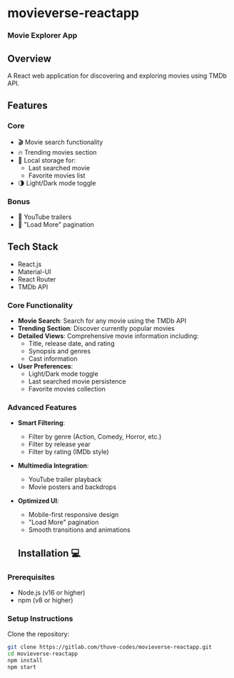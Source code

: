 # movieverse-reactapp 
### Movie Explorer App


## Overview
A React web application for discovering and exploring movies using TMDb API.

## Features
### Core
- 🎬 Movie search functionality
- 🔥 Trending movies section
- 💾 Local storage for:
  - Last searched movie
  - Favorite movies list
- 🌗 Light/Dark mode toggle

### Bonus
- 🎥 YouTube trailers
- 🔄 "Load More" pagination

## Tech Stack
- React.js
- Material-UI
- React Router
- TMDb API

### Core Functionality
- **Movie Search**: Search for any movie using the TMDb API
- **Trending Section**: Discover currently popular movies
- **Detailed Views**: Comprehensive movie information including:
  - Title, release date, and rating
  - Synopsis and genres
  - Cast information
- **User Preferences**:
  - Light/Dark mode toggle
  - Last searched movie persistence
  - Favorite movies collection

### Advanced Features
- **Smart Filtering**:
  - Filter by genre (Action, Comedy, Horror, etc.)
  - Filter by release year
  - Filter by rating (IMDb style)
- **Multimedia Integration**:
  - YouTube trailer playback
  - Movie posters and backdrops
- **Optimized UI**:
  - Mobile-first responsive design
  - "Load More" pagination
  - Smooth transitions and animations


  ## Installation 💻

### Prerequisites
- Node.js (v16 or higher)
- npm (v8 or higher)

### Setup Instructions
Clone the repository:
```bash
git clone https://gitlab.com/thuve-codes/movieverse-reactapp.git
cd movieverse-reactapp
npm install
npm start